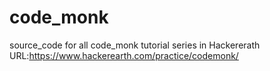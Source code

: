 # code_monk
source_code for all code_monk tutorial series in Hackererath
URL:https://www.hackerearth.com/practice/codemonk/

